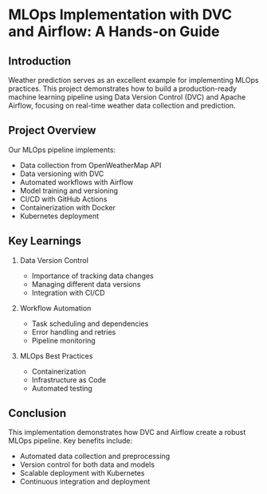 # MLOps Implementation with DVC and Airflow: A Hands-on Guide

## Introduction
Weather prediction serves as an excellent example for implementing MLOps practices. This project demonstrates how to build a production-ready machine learning pipeline using Data Version Control (DVC) and Apache Airflow, focusing on real-time weather data collection and prediction.

## Project Overview
Our MLOps pipeline implements:
- Data collection from OpenWeatherMap API
- Data versioning with DVC
- Automated workflows with Airflow
- Model training and versioning
- CI/CD with GitHub Actions
- Containerization with Docker
- Kubernetes deployment

## Key Learnings
1. Data Version Control
   - Importance of tracking data changes
   - Managing different data versions
   - Integration with CI/CD

2. Workflow Automation
   - Task scheduling and dependencies
   - Error handling and retries
   - Pipeline monitoring

3. MLOps Best Practices
   - Containerization
   - Infrastructure as Code
   - Automated testing

## Conclusion
This implementation demonstrates how DVC and Airflow create a robust MLOps pipeline. Key benefits include:
- Automated data collection and preprocessing
- Version control for both data and models
- Scalable deployment with Kubernetes
- Continuous integration and deployment
